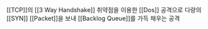 [[TCP]]의 [[3 Way Handshake]] 취약점을 이용한 [[Dos]] 공격으로 다량의 [[SYN]] [[Packet]]을 보내 [[Backlog Queue]]를 가득 채우는 공격